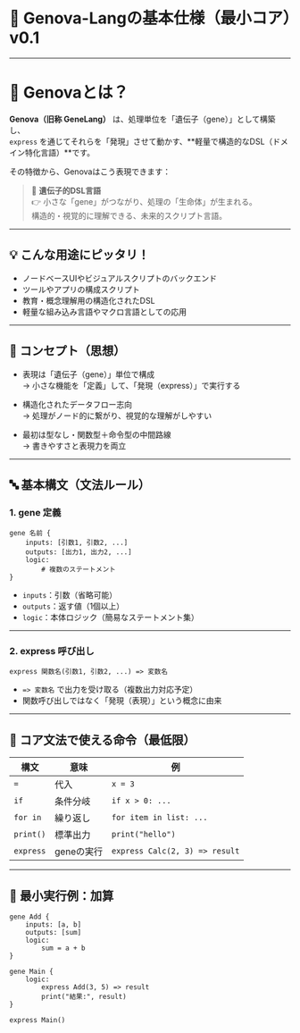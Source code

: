 # 🧬 Genova-Langの基本仕様（最小コア）v0.1

---

# 🧬 Genovaとは？

**Genova（旧称 GeneLang）** は、処理単位を「遺伝子（gene）」として構築し、  
`express` を通じてそれらを「発現」させて動かす、**軽量で構造的なDSL（ドメイン特化言語）**です。

その特徴から、Genovaはこう表現できます：

> 🎯 **遺伝子的DSL言語**  
> 👉 小さな「gene」がつながり、処理の「生命体」が生まれる。  
> 構造的・視覚的に理解できる、未来的スクリプト言語。

---

## 💡 こんな用途にピッタリ！

- ノードベースUIやビジュアルスクリプトのバックエンド
- ツールやアプリの構成スクリプト
- 教育・概念理解用の構造化されたDSL
- 軽量な組み込み言語やマクロ言語としての応用

---

## 🧠 コンセプト（思想）

- 表現は「遺伝子（gene）」単位で構成  
  → 小さな機能を「定義」して、「発現（express）」で実行する

- 構造化されたデータフロー志向  
  → 処理がノード的に繋がり、視覚的な理解がしやすい

- 最初は型なし・関数型＋命令型の中間路線  
  → 書きやすさと表現力を両立

---

## 🔤 基本構文（文法ルール）

### 1. gene 定義

```gene
gene 名前 {
    inputs: [引数1, 引数2, ...]
    outputs: [出力1, 出力2, ...]
    logic:
        # 複数のステートメント
}
```

- `inputs`：引数（省略可能）  
- `outputs`：返す値（1個以上）  
- `logic`：本体ロジック（簡易なステートメント集）

---

### 2. express 呼び出し

```gene
express 関数名(引数1, 引数2, ...) => 変数名
```

- `=> 変数名` で出力を受け取る（複数出力対応予定）  
- 関数呼び出しではなく「発現（表現）」という概念に由来

---

## 🧱 コア文法で使える命令（最低限）

| 構文       | 意味           | 例                     |
|------------|----------------|------------------------|
| `=`        | 代入           | `x = 3`                |
| `if`       | 条件分岐       | `if x > 0: ...`        |
| `for in`   | 繰り返し       | `for item in list: ...` |
| `print()`  | 標準出力       | `print("hello")`       |
| `express`  | geneの実行     | `express Calc(2, 3) => result` |

---

## 📌 最小実行例：加算

```gene
gene Add {
    inputs: [a, b]
    outputs: [sum]
    logic:
        sum = a + b
}

gene Main {
    logic:
        express Add(3, 5) => result
        print("結果:", result)
}

express Main()
```
